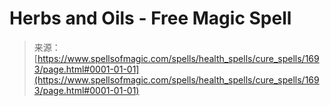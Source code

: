 <!--yml
category: 未分类
date: 2024-06-12 18:34:55
-->

# Herbs and Oils - Free Magic Spell

> 来源：[https://www.spellsofmagic.com/spells/health_spells/cure_spells/1693/page.html#0001-01-01](https://www.spellsofmagic.com/spells/health_spells/cure_spells/1693/page.html#0001-01-01)